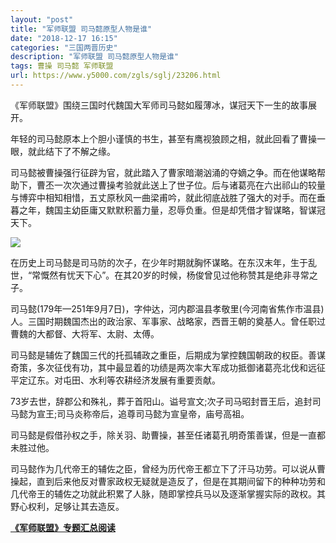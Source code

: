```yaml
---
layout: "post"
title: "军师联盟 司马懿原型人物是谁"
date: "2018-12-17 16:15"
categories: "三国两晋历史"
description: "军师联盟 司马懿原型人物是谁"
tags: 曹操 司马懿 军师联盟
url: https://www.y5000.com/zgls/sglj/23206.html
---
```






《军师联盟》围绕三国时代魏国大军师司马懿如履薄冰，谋冠天下一生的故事展开。

年轻的司马懿原本上个胆小谨慎的书生，甚至有鹰视狼顾之相，就此回看了曹操一眼，就此结下了不解之缘。

司马懿被曹操强行征辟为官，就此踏入了曹家暗潮汹涌的夺嫡之争。而在他谋略帮助下，曹丕一次次通过曹操考验就此送上了世子位。后与诸葛亮在六出祁山的较量与博弈中相知相惜，五丈原秋风一曲梁甫吟，就此彻底战胜了强大的对手。而在垂暮之年，魏国主幼臣庸又默默积蓄力量，忍辱负重。但是却凭借才智谋略，智谋冠天下。

![](https://img.y5000.com/uploads/allimg/170704/8-1FF4133011U9.jpg)

在历史上司马懿是司马防的次子，在少年时期就胸怀谋略。在东汉末年，生于乱世，“常慨然有忧天下心”。在其20岁的时候，杨俊曾见过他称赞其是绝非寻常之子。

司马懿(179年—251年9月7日)，字仲达，河内郡温县孝敬里(今河南省焦作市温县)人。三国时期魏国杰出的政治家、军事家、战略家，西晋王朝的奠基人。曾任职过曹魏的大都督、大将军、太尉、太傅。

司马懿是辅佐了魏国三代的托孤辅政之重臣，后期成为掌控魏国朝政的权臣。善谋奇策，多次征伐有功，其中最显着的功绩是两次率大军成功抵御诸葛亮北伐和远征平定辽东。对屯田、水利等农耕经济发展有重要贡献。

73岁去世，辞郡公和殊礼，葬于首阳山。谥号宣文;次子司马昭封晋王后，追封司马懿为宣王;司马炎称帝后，追尊司马懿为宣皇帝，庙号高祖。

司马懿是假借孙权之手，除关羽、助曹操，甚至任诸葛孔明奇策善谋，但是一直都未胜过他。

司马懿作为几代帝王的辅佐之臣，曾经为历代帝王都立下了汗马功劳。可以说从曹操起，直到后来他反对曹家政权无疑就是造反了，但是在其期间留下的种种功劳和几代帝王的辅佐之功就此积累了人脉，随即掌控兵马以及逐渐掌握实际的政权。其野心权利，足够让其去造反。

**[《军师联盟》专题汇总阅读](https://www.y5000.com/zgls/sglj/23240.html)**
